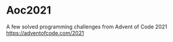 # Aoc2021

A few solved programming challenges from Advent of Code 2021 https://adventofcode.com/2021